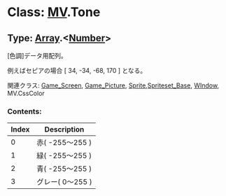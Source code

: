 # Class: [MV](MV.md).Tone

## Type: [Array](Array.md).&lt;[Number](Number.md)&gt;

[色調]データ用配列。

例えばセピアの場合 [ 34, -34, -68, 170 ] となる。

関連クラス: [Game_Screen](Game_Screen.md), [Game_Picture](Game_Picture.md), [Sprite](Sprite.md),[Spriteset_Base](Spriteset_Base.md), [WIndow](WIndow.md), MV.CssColor


### Contents:

| Index | Description |
| --- | --- |
| 0 | 赤( -255〜255 ) |
| 1 | 緑( -255〜255 ) |
| 2 | 青( -255〜255 ) |
| 3 | グレー( 0〜255 ) |


